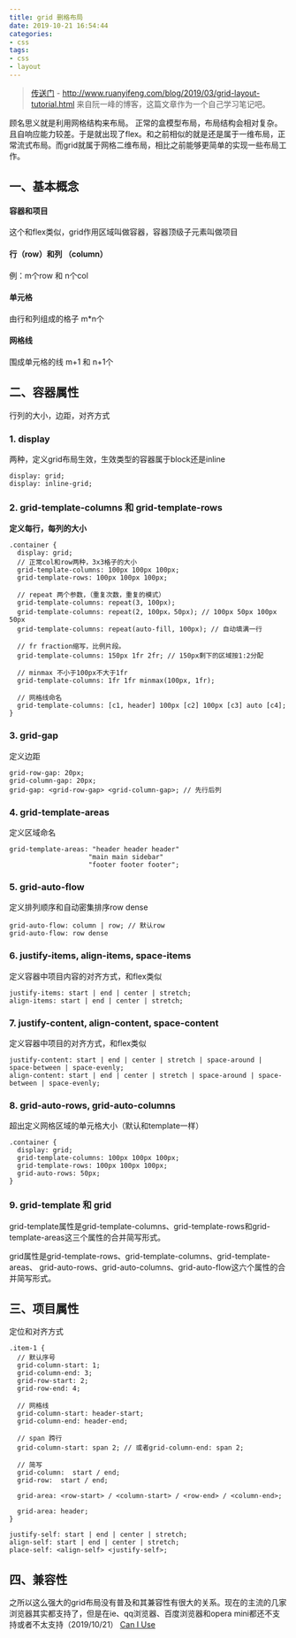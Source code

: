 ```yaml
---
title: grid 删格布局
date: 2019-10-21 16:54:44
categories:
- css
tags:
- css
- layout
---
```

>[传送门](http://www.ruanyifeng.com/blog/2019/03/grid-layout-tutorial.html) - http://www.ruanyifeng.com/blog/2019/03/grid-layout-tutorial.html 来自阮一峰的博客，这篇文章作为一个自己学习笔记吧。


顾名思义就是利用网格结构来布局。
正常的盒模型布局，布局结构会相对复杂。且自响应能力较差。于是就出现了flex。和之前相似的就是还是属于一维布局，正常流式布局。而grid就属于网格二维布局，相比之前能够更简单的实现一些布局工作。

## 一、基本概念

#### 容器和项目
这个和flex类似，grid作用区域叫做容器，容器顶级子元素叫做项目

#### 行（row）和列 （column）
例：m个row 和 n个col
#### 单元格
由行和列组成的格子 m*n个
#### 网格线
围成单元格的线 m+1 和 n+1个



## 二、容器属性
行列的大小，边距，对齐方式

### 1. display
两种，定义grid布局生效，生效类型的容器属于block还是inline

````
display: grid;
display: inline-grid;
````

### 2. grid-template-columns 和 grid-template-rows
**定义每行，每列的大小**

```
.container {
  display: grid;
  // 正常col和row两种，3x3格子的大小
  grid-template-columns: 100px 100px 100px;
  grid-template-rows: 100px 100px 100px;

  // repeat 两个参数，（重复次数，重复的模式）
  grid-template-columns: repeat(3, 100px);
  grid-template-columns: repeat(2, 100px，50px); // 100px 50px 100px 50px
  grid-template-columns: repeat(auto-fill, 100px); // 自动填满一行

  // fr fraction缩写，比例片段。
  grid-template-columns: 150px 1fr 2fr; // 150px剩下的区域按1:2分配

  // minmax 不小于100px不大于1fr
  grid-template-columns: 1fr 1fr minmax(100px, 1fr);

  // 网格线命名
  grid-template-columns: [c1, header] 100px [c2] 100px [c3] auto [c4];
}
```
### 3. grid-gap
定义边距

````
grid-row-gap: 20px;
grid-column-gap: 20px;
grid-gap: <grid-row-gap> <grid-column-gap>; // 先行后列
````

### 4. grid-template-areas
定义区域命名

````
grid-template-areas: "header header header"
                    "main main sidebar"
                    "footer footer footer";
````

### 5. grid-auto-flow
定义排列顺序和自动密集排序row dense

````
grid-auto-flow: column | row; // 默认row
grid-auto-flow: row dense
````

### 6. justify-items, align-items, space-items
定义容器中项目内容的对齐方式，和flex类似

````
justify-items: start | end | center | stretch;
align-items: start | end | center | stretch;
````
### 7. justify-content, align-content, space-content
定义容器中项目的对齐方式，和flex类似

````
justify-content: start | end | center | stretch | space-around | space-between | space-evenly;
align-content: start | end | center | stretch | space-around | space-between | space-evenly;
````

### 8. grid-auto-rows, grid-auto-columns
超出定义网格区域的单元格大小（默认和template一样）

````
.container {
  display: grid;
  grid-template-columns: 100px 100px 100px;
  grid-template-rows: 100px 100px 100px;
  grid-auto-rows: 50px;
}
````

### 9. grid-template 和 grid
grid-template属性是grid-template-columns、grid-template-rows和grid-template-areas这三个属性的合并简写形式。

grid属性是grid-template-rows、grid-template-columns、grid-template-areas、 grid-auto-rows、grid-auto-columns、grid-auto-flow这六个属性的合并简写形式。



## 三、项目属性
定位和对齐方式

````
.item-1 {
  // 默认序号
  grid-column-start: 1;
  grid-column-end: 3;
  grid-row-start: 2;
  grid-row-end: 4;

  // 网格线
  grid-column-start: header-start;
  grid-column-end: header-end;

  // span 跨行
  grid-column-start: span 2; // 或者grid-column-end: span 2;

  // 简写
  grid-column:  start / end;
  grid-row:  start / end;

  grid-area: <row-start> / <column-start> / <row-end> / <column-end>;

  grid-area: header;
}
````

````
justify-self: start | end | center | stretch;
align-self: start | end | center | stretch;
place-self: <align-self> <justify-self>;
````

## 四、兼容性
之所以这么强大的grid布局没有普及和其兼容性有很大的关系。现在的主流的几家浏览器其实都支持了，但是在ie、qq浏览器、百度浏览器和opera mini都还不支持或者不太支持（2019/10/21）
[Can I Use](https://caniuse.com/#search=grid)



